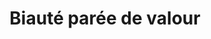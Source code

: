 ---
layout: project
title: "Biauté parée de valour"
permalink: "/projects/2018/biaute-paree-de-valour/"
projectyear: "2018"
categories: [project,current]
description:
lead:
performances:
  - title: "Biauté parée de valour"
    subtitle: "Oeuvres de Guillaume de Machaut (c.1300-1377)"
    date: "Feb 8, 2018"
    time: "3pm"
    venue: "Notre-Dame de Bonsecours"
    address: "400 St Paul St. East, Montreal, QC H2Y 1H4"
    ticketsurl:
    facebookurl: 
    posterimage:
    guests:
    - name: "Scholastica"
      director: "Rebecca Bain"
---